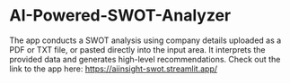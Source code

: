 # AI-Powered-SWOT-Analyzer
The app conducts a SWOT analysis using company details uploaded as a PDF or TXT file, or pasted directly into the input area. It interprets the provided data and generates high-level recommendations.
Check out the link to the app here: https://aiinsight-swot.streamlit.app/

